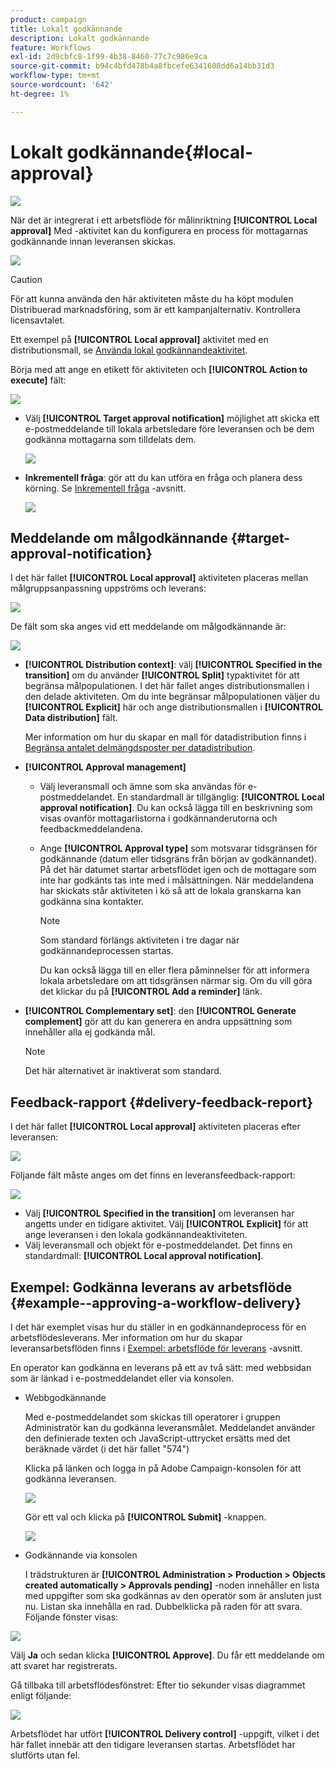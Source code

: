 ```yaml
---
product: campaign
title: Lokalt godkännande
description: Lokalt godkännande
feature: Workflows
exl-id: 2d9cbfc8-1f99-4b38-8460-77c7c986e9ca
source-git-commit: b94c4bfd478b4a8fbcefe6341608dd6a14bb31d3
workflow-type: tm+mt
source-wordcount: '642'
ht-degree: 1%

---
```


# Lokalt godkännande{#local-approval}

![](../../assets/common.svg)

När det är integrerat i ett arbetsflöde för målinriktning **[!UICONTROL Local approval]** Med -aktivitet kan du konfigurera en process för mottagarnas godkännande innan leveransen skickas.

![](assets/local_validation_0.png)

>[!CAUTION]
>
>För att kunna använda den här aktiviteten måste du ha köpt modulen Distribuerad marknadsföring, som är ett kampanjalternativ. Kontrollera licensavtalet.

Ett exempel på **[!UICONTROL Local approval]** aktivitet med en distributionsmall, se [Använda lokal godkännandeaktivitet](using-the-local-approval-activity.md).

Börja med att ange en etikett för aktiviteten och **[!UICONTROL Action to execute]** fält:

![](assets/local_validation_1.png)

* Välj **[!UICONTROL Target approval notification]** möjlighet att skicka ett e-postmeddelande till lokala arbetsledare före leveransen och be dem godkänna mottagarna som tilldelats dem.

   ![](assets/local_validation_intro_2.png)

* **Inkrementell fråga**: gör att du kan utföra en fråga och planera dess körning. Se [Inkrementell fråga](incremental-query.md) -avsnitt.

   ![](assets/local_validation_intro_3.png)

## Meddelande om målgodkännande {#target-approval-notification}

I det här fallet **[!UICONTROL Local approval]** aktiviteten placeras mellan målgruppsanpassning uppströms och leverans:

![](assets/local_validation_2.png)

De fält som ska anges vid ett meddelande om målgodkännande är:

![](assets/local_validation_3.png)

* **[!UICONTROL Distribution context]**: välj **[!UICONTROL Specified in the transition]** om du använder **[!UICONTROL Split]** typaktivitet för att begränsa målpopulationen. I det här fallet anges distributionsmallen i den delade aktiviteten. Om du inte begränsar målpopulationen väljer du **[!UICONTROL Explicit]** här och ange distributionsmallen i **[!UICONTROL Data distribution]** fält.

   Mer information om hur du skapar en mall för datadistribution finns i [Begränsa antalet delmängdsposter per datadistribution](split.md#limiting-the-number-of-subset-records-per-data-distribution).

* **[!UICONTROL Approval management]**

   * Välj leveransmall och ämne som ska användas för e-postmeddelandet. En standardmall är tillgänglig: **[!UICONTROL Local approval notification]**. Du kan också lägga till en beskrivning som visas ovanför mottagarlistorna i godkännanderutorna och feedbackmeddelandena.
   * Ange **[!UICONTROL Approval type]** som motsvarar tidsgränsen för godkännande (datum eller tidsgräns från början av godkännandet). På det här datumet startar arbetsflödet igen och de mottagare som inte har godkänts tas inte med i målsättningen. När meddelandena har skickats står aktiviteten i kö så att de lokala granskarna kan godkänna sina kontakter.

      >[!NOTE]
      >
      >Som standard förlängs aktiviteten i tre dagar när godkännandeprocessen startas.

      Du kan också lägga till en eller flera påminnelser för att informera lokala arbetsledare om att tidsgränsen närmar sig. Om du vill göra det klickar du på **[!UICONTROL Add a reminder]** länk.

* **[!UICONTROL Complementary set]**: den **[!UICONTROL Generate complement]** gör att du kan generera en andra uppsättning som innehåller alla ej godkända mål.

   >[!NOTE]
   >
   >Det här alternativet är inaktiverat som standard.

## Feedback-rapport {#delivery-feedback-report}

I det här fallet **[!UICONTROL Local approval]** aktiviteten placeras efter leveransen:

![](assets/local_validation_4.png)

Följande fält måste anges om det finns en leveransfeedback-rapport:

![](assets/local_validation_workflow_4.png)

* Välj **[!UICONTROL Specified in the transition]** om leveransen har angetts under en tidigare aktivitet. Välj **[!UICONTROL Explicit]** för att ange leveransen i den lokala godkännandeaktiviteten.
* Välj leveransmall och objekt för e-postmeddelandet. Det finns en standardmall: **[!UICONTROL Local approval notification]**.

## Exempel: Godkänna leverans av arbetsflöde {#example--approving-a-workflow-delivery}

I det här exemplet visas hur du ställer in en godkännandeprocess för en arbetsflödesleverans. Mer information om hur du skapar leveransarbetsflöden finns i [Exempel: arbetsflöde för leverans](delivery.md#example--delivery-workflow) -avsnitt.

En operator kan godkänna en leverans på ett av två sätt: med webbsidan som är länkad i e-postmeddelandet eller via konsolen.

* Webbgodkännande

   Med e-postmeddelandet som skickas till operatorer i gruppen Administratör kan du godkänna leveransmålet. Meddelandet använder den definierade texten och JavaScript-uttrycket ersätts med det beräknade värdet (i det här fallet &quot;574&quot;)

   Klicka på länken och logga in på Adobe Campaign-konsolen för att godkänna leveransen.

   ![](assets/new-workflow-valid-webaccess.png)

   Gör ett val och klicka på **[!UICONTROL Submit]** -knappen.

   ![](assets/new-workflow-valid-webaccess-confirm.png)

* Godkännande via konsolen

   I trädstrukturen är **[!UICONTROL Administration > Production > Objects created automatically > Approvals pending]** -noden innehåller en lista med uppgifter som ska godkännas av den operatör som är ansluten just nu. Listan ska innehålla en rad. Dubbelklicka på raden för att svara. Följande fönster visas:

![](assets/new-workflow-7.png)

Välj **Ja** och sedan klicka **[!UICONTROL Approve]**. Du får ett meddelande om att svaret har registrerats.

Gå tillbaka till arbetsflödesfönstret: Efter tio sekunder visas diagrammet enligt följande:

![](assets/new-workflow-8.png)

Arbetsflödet har utfört **[!UICONTROL Delivery control]** -uppgift, vilket i det här fallet innebär att den tidigare leveransen startas. Arbetsflödet har slutförts utan fel.
